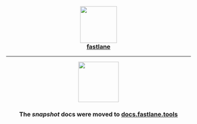 <h3 align="center">
  <a href="https://docs.fastlane.tools/actions/snapshot">
    <img src="https://raw.githubusercontent.com/fastlane/fastlane/master/fastlane/assets/fastlane.png" width="100" />
    <br />
    fastlane
  </a>
</h3>

------

<p align="center">
  <a href="https://docs.fastlane.tools/actions/snapshot">
    <img src="https://raw.githubusercontent.com/fastlane/fastlane/master/snapshot/assets/snapshot.png" height="110">
  </a>
</p>

<h3 align="center">The <i>snapshot</i> docs were moved to <a href='https://docs.fastlane.tools/actions/snapshot'>docs.fastlane.tools</a></h3>
